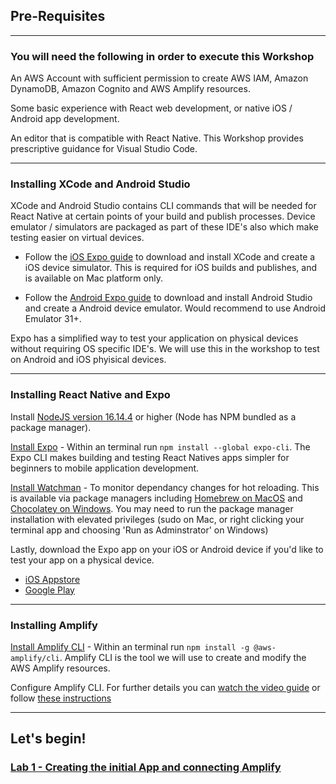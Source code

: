 ## Pre-Requisites

---

### You will need the following in order to execute this Workshop

An AWS Account with sufficient permission to create AWS IAM, Amazon DynamoDB, Amazon Cognito and AWS Amplify resources.

Some basic experience with React web development, or native iOS / Android app development.

An editor that is compatible with React Native. This Workshop provides prescriptive guidance for Visual Studio Code. 

---

### Installing XCode and Android Studio
XCode and Android Studio contains CLI commands that will be needed for React Native at certain points of your build and publish processes. Device emulator / simulators are packaged as part of these IDE's also which make testing easier on virtual devices.

* Follow the [iOS Expo guide](https://docs.expo.dev/workflow/ios-simulator/) to download and install XCode and create a iOS device simulator. This is required for iOS builds and publishes, and is available on Mac platform only.

* Follow the [Android Expo guide](https://docs.expo.dev/workflow/android-studio-emulator/) to download and install Android Studio and create a Android device emulator. Would recommend to use Android Emulator 31+.

Expo has a simplified way to test your application on physical devices without requiring OS specific IDE's. We will use this in the workshop to test on Android and iOS phyisical devices.

---

### Installing React Native and Expo
Install [NodeJS version 16.14.4](https://nodejs.org/en/download/) or higher (Node has NPM bundled as a package manager). 

[Install Expo](https://docs.expo.dev/get-started/installation/) - Within an terminal run ```npm install --global expo-cli```. The Expo CLI makes building and testing React Natives apps simpler for beginners to mobile application development.

[Install Watchman](https://facebook.github.io/watchman/docs/install#buildinstall) - To monitor dependancy changes for hot reloading. This is available via package managers including [Homebrew on MacOS](https://docs.brew.sh/Installation) and [Chocolatey on Windows](https://chocolatey.org/install). You may need to run the package manager installation with elevated privileges (sudo on Mac, or right clicking your terminal app and choosing 'Run as Adminstrator' on Windows)

Lastly, download the Expo app on your iOS or Android device if you'd like to test your app on a physical device.

* [iOS Appstore](https://apps.apple.com/us/app/expo-go/id982107779)
* [Google Play](https://play.google.com/store/apps/details?id=host.exp.exponent&hl=en_AU&gl=US)

---

### Installing Amplify
[Install Amplify CLI](https://docs.amplify.aws/cli/start/install) - Within an terminal run ```npm install -g @aws-amplify/cli```. Amplify CLI is the tool we will use to create and modify the AWS Amplify resources.

Configure Amplify CLI. For further details you can [watch the video guide](https://docs.amplify.aws/cli/start/install#option-1-watch-the-video-guide) or follow [these instructions](https://docs.amplify.aws/cli/start/install#option-2-follow-the-instructions)

---

## Let's begin!
### [Lab 1 - Creating the initial App and connecting Amplify](../01-start/README.md)